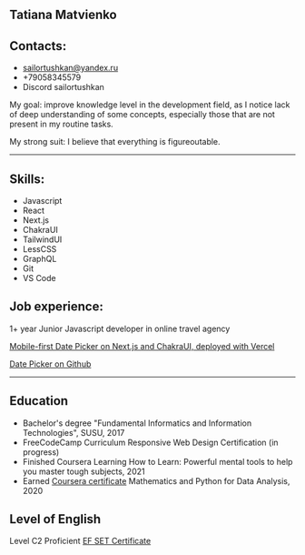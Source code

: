 ## Tatiana Matvienko

## Contacts:

- sailortushkan@yandex.ru
- +79058345579
- Discord sailortushkan

My goal: improve knowledge level in the development field, as I notice lack of deep understanding of some concepts, especially those that are not present in my routine tasks.

My strong suit: I believe that everything is figureoutable.

---

## Skills:

- Javascript
- React
- Next.js
- ChakraUI
- TailwindUI
- LessCSS
- GraphQL
- Git
- VS Code

## Job experience:

1+ year Junior Javascript developer in online travel agency

[Mobile-first Date Picker on Next.js and ChakraUI, deployed with Vercel](https://datepicker-five.vercel.app/datepicker)

[Date Picker on Github](https://github.com/sailortushkan/datepicker/)

---

## Education

- Bachelor's degree "Fundamental Informatics and Information Technologies", SUSU, 2017
- FreeCodeCamp Curriculum Responsive Web Design Certification (in progress)
- Finished Coursera Learning How to Learn: Powerful mental tools to help you master tough subjects, 2021
- Earned [Coursera certificate](https://coursera.org/share/d20ef1ea015874ea7f5e05b48da2fdcb) Mathematics and Python for Data Analysis, 2020

## Level of English

Level C2 Proficient [EF SET Certificate](https://www.efset.org/cert/A37Twf)
